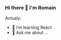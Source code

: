 ### Hi there 👋 I'm Romain

Actualy:

- 🌱 I’m learning React
- 💬 Ask me about ...





            
          
          

 

